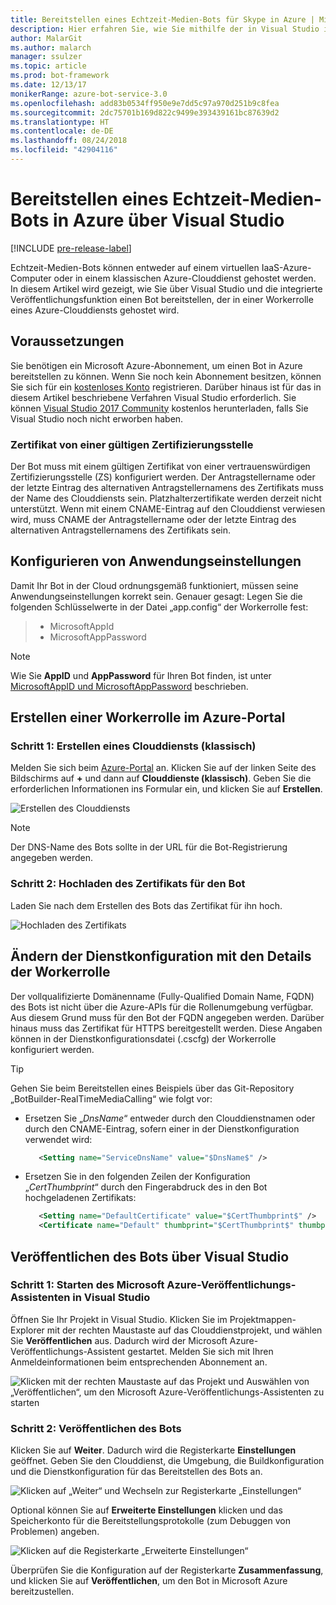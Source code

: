 ```yaml
---
title: Bereitstellen eines Echtzeit-Medien-Bots für Skype in Azure | Microsoft-Dokumentation
description: Hier erfahren Sie, wie Sie mithilfe der in Visual Studio integrierten Veröffentlichungsfunktion einen Echtzeit-Audio-Video-Bot für Skype in Azure bereitstellen.
author: MalarGit
ms.author: malarch
manager: ssulzer
ms.topic: article
ms.prod: bot-framework
ms.date: 12/13/17
monikerRange: azure-bot-service-3.0
ms.openlocfilehash: add83b0534ff950e9e7dd5c97a970d251b9c8fea
ms.sourcegitcommit: 2dc75701b169d822c9499e393439161bc87639d2
ms.translationtype: HT
ms.contentlocale: de-DE
ms.lasthandoff: 08/24/2018
ms.locfileid: "42904116"
---
```

# <a name="deploy-a-real-time-media-bot-from-visual-studio-to-azure"></a>Bereitstellen eines Echtzeit-Medien-Bots in Azure über Visual Studio

[!INCLUDE [pre-release-label](../includes/pre-release-label-v3.md)]

Echtzeit-Medien-Bots können entweder auf einem virtuellen IaaS-Azure-Computer oder in einem klassischen Azure-Clouddienst gehostet werden. In diesem Artikel wird gezeigt, wie Sie über Visual Studio und die integrierte Veröffentlichungsfunktion einen Bot bereitstellen, der in einer Workerrolle eines Azure-Clouddiensts gehostet wird.

## <a name="prerequisites"></a>Voraussetzungen

Sie benötigen ein Microsoft Azure-Abonnement, um einen Bot in Azure bereitstellen zu können. Wenn Sie noch kein Abonnement besitzen, können Sie sich für ein <a href="https://azure.microsoft.com/en-us/free/" target="_blank">kostenloses Konto</a> registrieren. Darüber hinaus ist für das in diesem Artikel beschriebene Verfahren Visual Studio erforderlich. Sie können <a href="https://www.visualstudio.com/downloads/" target="_blank">Visual Studio 2017 Community</a> kostenlos herunterladen, falls Sie Visual Studio noch nicht erworben haben.

### <a name="certificate-from-a-valid-certificate-authority"></a>Zertifikat von einer gültigen Zertifizierungsstelle
Der Bot muss mit einem gültigen Zertifikat von einer vertrauenswürdigen Zertifizierungsstelle (ZS) konfiguriert werden. Der Antragstellername oder der letzte Eintrag des alternativen Antragstellernamens des Zertifikats muss der Name des Clouddiensts sein. Platzhalterzertifikate werden derzeit nicht unterstützt. Wenn mit einem CNAME-Eintrag auf den Clouddienst verwiesen wird, muss CNAME der Antragstellername oder der letzte Eintrag des alternativen Antragstellernamens des Zertifikats sein.

## <a name="configure-application-settings"></a>Konfigurieren von Anwendungseinstellungen
Damit Ihr Bot in der Cloud ordnungsgemäß funktioniert, müssen seine Anwendungseinstellungen korrekt sein. Genauer gesagt: Legen Sie die folgenden Schlüsselwerte in der Datei „app.config“ der Workerrolle fest:
> <ul><li>MicrosoftAppId</li><li>MicrosoftAppPassword</li></ul>

> [!NOTE]
> Wie Sie **AppID** und **AppPassword** für Ihren Bot finden, ist unter [MicrosoftAppID und MicrosoftAppPassword](~/bot-service-manage-overview.md#microsoftappid-and-microsoftapppassword) beschrieben.

## <a name="create-worker-role-in-the-azure-portal"></a>Erstellen einer Workerrolle im Azure-Portal
### <a name="step-1-create-cloud-serviceclassic"></a>Schritt 1: Erstellen eines Clouddiensts (klassisch)
Melden Sie sich beim <a href="https://portal.azure.com">Azure-Portal</a> an. Klicken Sie auf der linken Seite des Bildschirms auf **+** und dann auf **Clouddienste (klassisch)**. Geben Sie die erforderlichen Informationen ins Formular ein, und klicken Sie auf **Erstellen**.

![Erstellen des Clouddiensts](../media/real-time-media-bot-portal-service-creation.png)

> [!NOTE]
> Der DNS-Name des Bots sollte in der URL für die Bot-Registrierung angegeben werden.

### <a name="step-2-upload-the-certificate-for-the-bot"></a>Schritt 2: Hochladen des Zertifikats für den Bot
Laden Sie nach dem Erstellen des Bots das Zertifikat für ihn hoch.

![Hochladen des Zertifikats](../media/real-time-media-bot-portal-certificates.png)

## <a name="modify-service-configuration-with-worker-role-details"></a>Ändern der Dienstkonfiguration mit den Details der Workerrolle
Der vollqualifizierte Domänenname (Fully-Qualified Domain Name, FQDN) des Bots ist nicht über die Azure-APIs für die Rollenumgebung verfügbar. Aus diesem Grund muss für den Bot der FQDN angegeben werden. Darüber hinaus muss das Zertifikat für HTTPS bereitgestellt werden. Diese Angaben können in der Dienstkonfigurationsdatei (.cscfg) der Workerrolle konfiguriert werden.

> [!TIP]
> Gehen Sie beim Bereitstellen eines Beispiels über das Git-Repository „BotBuilder-RealTimeMediaCalling“ wie folgt vor:
> - Ersetzen Sie „$DnsName$“ entweder durch den Clouddienstnamen oder durch den CNAME-Eintrag, sofern einer in der Dienstkonfiguration verwendet wird:
>   ```xml
>      <Setting name="ServiceDnsName" value="$DnsName$" />
>   ```
> 
> - Ersetzen Sie in den folgenden Zeilen der Konfiguration „$CertThumbprint$“ durch den Fingerabdruck des in den Bot hochgeladenen Zertifikats:
>   ```xml
>      <Setting name="DefaultCertificate" value="$CertThumbprint$" />
>      <Certificate name="Default" thumbprint="$CertThumbprint$" thumbprintAlgorithm="sha1" />
>   ```

## <a name="publish-the-bot-from-visual-studio"></a>Veröffentlichen des Bots über Visual Studio
### <a name="step-1-launch-the-microsoft-azure-publishing-wizard-in-visual-studio"></a>Schritt 1: Starten des Microsoft Azure-Veröffentlichungs-Assistenten in Visual Studio

Öffnen Sie Ihr Projekt in Visual Studio. Klicken Sie im Projektmappen-Explorer mit der rechten Maustaste auf das Clouddienstprojekt, und wählen Sie **Veröffentlichen** aus. Dadurch wird der Microsoft Azure-Veröffentlichungs-Assistent gestartet. Melden Sie sich mit Ihren Anmeldeinformationen beim entsprechenden Abonnement an.

![Klicken mit der rechten Maustaste auf das Projekt und Auswählen von „Veröffentlichen“, um den Microsoft Azure-Veröffentlichungs-Assistenten zu starten](../media/real-time-media-bot-publish-signin.png)

### <a name="step-2-publish-the-bot"></a>Schritt 2: Veröffentlichen des Bots

Klicken Sie auf **Weiter**. Dadurch wird die Registerkarte **Einstellungen** geöffnet. Geben Sie den Clouddienst, die Umgebung, die Buildkonfiguration und die Dienstkonfiguration für das Bereitstellen des Bots an.

![Klicken auf „Weiter“ und Wechseln zur Registerkarte „Einstellungen“](../media/real-time-media-bot-publish-settings.png)

Optional können Sie auf **Erweiterte Einstellungen** klicken und das Speicherkonto für die Bereitstellungsprotokolle (zum Debuggen von Problemen) angeben.

![Klicken auf die Registerkarte „Erweiterte Einstellungen“](../media/real-time-media-bot-publish-advanced-settings.png)

Überprüfen Sie die Konfiguration auf der Registerkarte **Zusammenfassung**, und klicken Sie auf **Veröffentlichen**, um den Bot in Microsoft Azure bereitzustellen.
